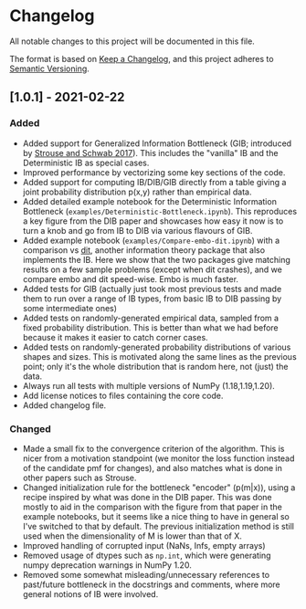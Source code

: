 # Changelog
All notable changes to this project will be documented in this file.

The format is based on [Keep a
Changelog](https://keepachangelog.com/en/1.0.0/), and this project
adheres to [Semantic Versioning](https://semver.org/spec/v2.0.0.html).

## [1.0.1] - 2021-02-22
### Added
- Added support for Generalized Information Bottleneck (GIB;
  introduced by [Strouse and Schwab
  2017](https://arxiv.org/abs/1604.00268)). This includes the
  "vanilla" IB and the Deterministic IB as special cases.
- Improved performance by vectorizing some key sections of the code.
- Added support for computing IB/DIB/GIB directly from a table giving
  a joint probability distribution p(x,y) rather than empirical data.
- Added detailed example notebook for the Deterministic Information
  Bottleneck (`examples/Deterministic-Bottleneck.ipynb`).  This
  reproduces a key figure from the DIB paper and showcases how easy it
  now is to turn a knob and go from IB to DIB via various flavours of
  GIB.
- Added example notebook (`examples/Compare-embo-dit.ipynb`) with a
  comparison vs [dit](https://doi.org/10.21105/joss.00738), another
  information theory package that also implements the IB.  Here we
  show that the two packages give matching results on a few sample
  problems (except when dit crashes), and we compare embo and dit
  speed-wise. Embo is much faster.
- Added tests for GIB (actually just took most previous tests and made
  them to run over a range of IB types, from basic IB to DIB passing
  by some intermediate ones)
- Added tests on randomly-generated empirical data, sampled from a
  fixed probability distribution. This is better than what we had
  before because it makes it easier to catch corner cases.
- Added tests on randomly-generated probability distributions of
  various shapes and sizes. This is motivated along the same lines as
  the previous point; only it's the whole distribution that is random
  here, not (just) the data.
- Always run all tests with multiple versions of NumPy
  (1.18,1.19,1.20).
- Add license notices to files containing the core code.
- Added changelog file.
### Changed
- Made a small fix to the convergence criterion of the algorithm. This
  is nicer from a motivation standpoint (we monitor the loss function
  instead of the candidate pmf for changes), and also matches what is
  done in other papers such as Strouse.
- Changed initialization rule for the bottleneck "encoder" (p(m|x)),
  using a recipe inspired by what was done in the DIB paper. This was
  done mostly to aid in the comparison with the figure from that paper
  in the example notebooks, but it seems like a nice thing to have in
  general so I've switched to that by default. The previous
  initialization method is still used when the dimensionality of M is
  lower than that of X.
- Improved handling of corrupted input (NaNs, Infs, empty arrays)
- Removed usage of dtypes such as `np.int`, which were generating
  numpy deprecation warnings in NumPy 1.20.
- Removed some somewhat misleading/unnecessary references to
  past/future bottleneck in the docstrings and comments, where more
  general notions of IB were involved.
